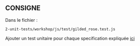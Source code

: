 ## CONSIGNE

Dans le fichier :
```
2-unit-tests/workshop/js/test/gilded_rose.test.js
```

Ajouter un test unitaire pour chaque specification expliquée [ici](https://github.com/emilybache/GildedRose-Refactoring-Kata/blob/main/GildedRoseRequirements_fr.md)